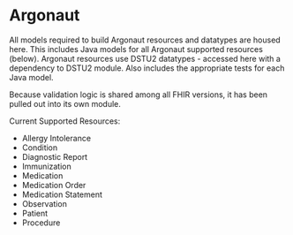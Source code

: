 # Argonaut

All models required to build Argonaut resources and datatypes are housed here.
This includes Java models for all Argonaut supported resources (below).
Argonaut resources use DSTU2 datatypes - accessed here with a dependency to DSTU2 module.
Also includes the appropriate tests for each Java model.

Because validation logic is shared among all FHIR versions, it has been pulled out into its own module.

Current Supported Resources:
  * Allergy Intolerance
  * Condition
  * Diagnostic Report
  * Immunization
  * Medication
  * Medication Order
  * Medication Statement
  * Observation
  * Patient
  * Procedure

